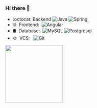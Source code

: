 ### Hi there 👋

 - :octocat: Backend 
  ![Java](https://img.shields.io/badge/-Java-0A1A2F?style=flat&logo=Java&logoColor=FFF)
  ![Spring](https://img.shields.io/badge/-Spring-fff?style=flat&logo=spring&logoColor=0da80d)
 - 🌐 &nbsp;Frontend:&nbsp;
  ![Angular](https://img.shields.io/badge/-Angular-0A1A2F?style=flat&logo=angular&logoColor=CF0500)
 - 🛢 &nbsp;Database:&nbsp;
  ![MySQL](https://img.shields.io/badge/-MySQL-0A1A2F?style=flat&logo=mysql&logoColor=00d8fd)
  ![Postgresql](https://img.shields.io/badge/-Postgresql-0A1A2F?style=flat&logo=postgresql)
- ⚙️ &nbsp;VCS: &nbsp;
         ![Git](https://img.shields.io/badge/-Git-0A1A2F?style=flat&logo=git) 
         
         
<a href="https://github.com/jrgarciadev">
    <img height="180em" src="https://github-readme-stats.vercel.app/api?username=dnacher&show_icons=true&card_width=400&hide_border=true&title_color=f4f4f4&icon_color=00d8fd&bg_color=0A1A2F&text_color=a3a8c3&hide=contribs" />
</a>

<!--
**dnacher/dnacher** is a ✨ _special_ ✨ repository because its `README.md` (this file) appears on your GitHub profile.

Here are some ideas to get you started:

- 🔭 I’m currently working on ...
- 🌱 I’m currently learning ...
- 👯 I’m looking to collaborate on ...
- 🤔 I’m looking for help with ...
- 💬 Ask me about ...
- 📫 How to reach me: ...
- 😄 Pronouns: ...
- ⚡ Fun fact: ...
-->
